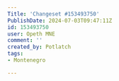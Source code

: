 ```yaml
---
Title: 'Changeset #153493750'
PublishDate: 2024-07-03T09:47:11Z
id: 153493750
user: Opeth MNE
comment: ''
created_by: Potlatch
tags:
- Montenegro

---
```

